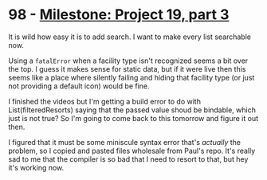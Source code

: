# 98 - [Milestone: Project 19, part 3](https://www.hackingwithswift.com/100/swiftui/98)

It is wild how easy it is to add search. I want to make every list searchable now.

Using a `fatalError` when a facility type isn't recognized seems a bit over the top. I guess it makes sense for static data, but if it were live then this seems like a place where silently failing and hiding that facility type (or just not providing a default icon) would be fine.

I finished the videos but I'm getting a build error to do with List(filteredResorts) saying that the passed value shoud be bindable, which just is not true? So I'm going to come back to this tomorrow and figure it out then.

I figured that it must be some miniscule syntax error that's _actually_ the problem, so I copied and pasted files wholesale from Paul's repo. It's really sad to me that the compiler is so bad that I need to resort to that, but hey it's working now.
